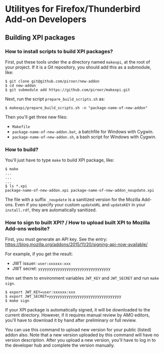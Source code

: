 # Utilityes for Firefox/Thunderbird Add-on Developers

## Building XPI packages

### How to install scripts to build XPI packages?

First, put these tools under the a directory named `makexpi`, at the root of your project.
If it is a Git repository, you should add this as a submodule, like:

    $ git clone git@github.com/piroor/new-addon
    $ cd new-addon
    $ git submodule add https://github.com/piroor/makexpi.git

Next, run the script `prepare_build_scripts.sh` as:

    $ makexpi/prepare_build_scripts.sh -n "package-name-of-new-addon"

Then you'll get three new files:

 * `Makefile`
 * `package-name-of-new-addon.bat`, a batchfile for Windows with Cygwin.
 * `package-name-of-new-addon.sh`, a bash script for Windows with Cygwin.

### How to build?

You'll just have to type `make` to build XPI package, like:

    $ make
    ...
    ...
    ...
    $ ls *.xpi
    package-name-of-new-addon.xpi package-name-of-new-addon_noupdate.xpi

The file with a suffix `_noupdate` is a sanitized version for the Mozilla Add-ons.
Even if you specify your custom `updateURL` and `updateKEY` in your `install.rdf`, they are automatically sanitized.

### How to sign to built XPI? / How to upload built XPI to Mozilla Add-ons website?

First, you must generate an API key.
See the entry: https://blog.mozilla.org/addons/2015/11/20/signing-api-now-available/

For example, if you get the result:

 * JWT issuer: `user:xxxxxx:xxx`
 * JWT secret: `yyyyyyyyyyyyyyyyyyyyyyyyyyyyyyyyy`

then set them to environment variables `JWT_KEY` and `JWT_SECRET` and run `make sign`.

    $ export JWT_KEY=user:xxxxxx:xxx
    $ export JWT_SECRET=yyyyyyyyyyyyyyyyyyyyyyyyyyyyyyyyy
    $ make sign

If your XPI package is automatically signed, it will be downloaded to the current directory.
However, if it requires manual review by AMO editors, you'll have to download it by hand after preliminary or full review.

You can use this command to upload new version for your public (listed) addon also.
Note that a new version uploaded by this command will have no version description.
After you upload a new version, you'll have to log in to the developer hub and complete the version manually.
